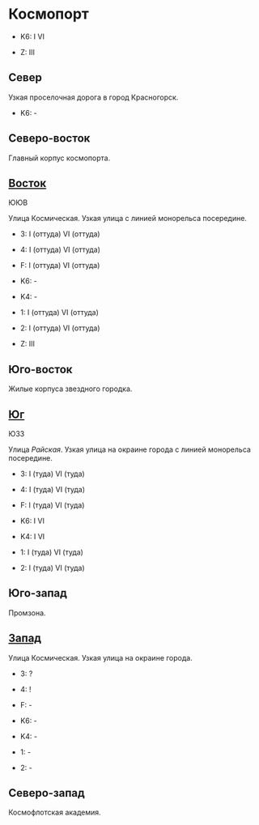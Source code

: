 # Космопорт

* K6:   I   VI

* Z:    III

## Север

Узкая проселочная дорога в город Красногорск.

* K6:   -

## Северо-восток

Главный корпус космопорта.

## [Восток](./10600010.md)

ЮЮВ

Улица Космическая.
Узкая улица с линией монорельса посередине.

* 3:    I (оттуда)  VI (оттуда)
* 4:    I (оттуда)  VI (оттуда)
* F:    I (оттуда)  VI (оттуда)

* K6:   -
* K4:   -
* 1:    I (оттуда)  VI (оттуда)
* 2:    I (оттуда)  VI (оттуда)

* Z:    III

## Юго-восток

Жилые корпуса звездного городка.

## [Юг](./10590020.md)

ЮЗЗ

Улица *Райская*.
Узкая улица на окраине города с линией монорельса посередине.

* 3:    I (туда)    VI (туда)
* 4:    I (туда)    VI (туда)
* F:    I (туда)    VI (туда)

* K6:   I   VI
* K4:   I   VI
* 1:    I (туда)    VI (туда)
* 2:    I (туда)    VI (туда)

## Юго-запад

Промзона.

## [Запад](./10580010.md)

Улица Космическая.
Узкая улица на окраине города.

* 3:    ?
* 4:    !
* F:    -

* K6:   -
* K4:   -
* 1:    -
* 2:    -

## Северо-запад

Космофлотская академия.
